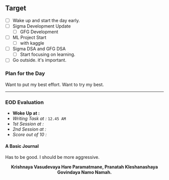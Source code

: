 ## Target
- [ ] Wake up and start the day early.
- [ ] Sigma Development Update
	- [ ] GFG Development
- [ ] ML Project Start
	- [ ] with kaggle
- [ ] Sigma DSA and GFG DSA
	- [ ] Start focusing on learning.
- [ ] Go outside. it's important.

### Plan for the Day
Want to put my best effort. Want to try my best.

---
### EOD Evaluation
- **Woke Up at :**
- *Writing Task at :* `12.45 AM`
- *1st Session at :* 
- *2nd Session at :* 
- *Score out of 10 :* 

#### A Basic Journal
Has to be good. I should be more aggressive.

<center><b>Krishnaya Vasudevaya Hare Paramatmane, Pranatah Kleshanashaya Govindaya Namo Namah.</b></center>